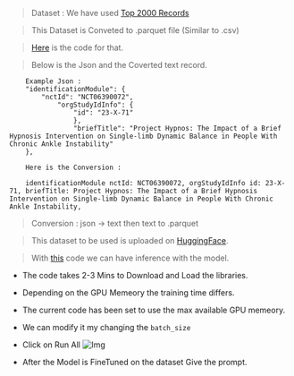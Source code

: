 > Dataset : We have used [Top 2000 Records](https://clinicaltrials.gov/search)

> This Dataset is Conveted to .parquet file (Similar to .csv)

> [Here](https://github.com/sanchit339/Raykor) is the code for that.

> Below is the Json and the Coverted text record.
```
    Example Json :
    "identificationModule": {
        "nctId": "NCT06390072",
            "orgStudyIdInfo": {
                "id": "23-X-71"
                },
                "briefTitle": "Project Hypnos: The Impact of a Brief Hypnosis Intervention on Single-limb Dynamic Balance in People With Chronic Ankle Instability"
    },

    Here is the Conversion :

    identificationModule nctId: NCT06390072, orgStudyIdInfo id: 23-X-71, briefTitle: Project Hypnos: The Impact of a Brief Hypnosis Intervention on Single-limb Dynamic Balance in People With Chronic Ankle Instability,

```

> Conversion : json -> text then text to .parquet

> This dataset to be used is uploaded on [HuggingFace](https://huggingface.co/datasets/hackint0sh/small-data).

> With [this](https://colab.research.google.com/drive/1Bnzy_lzENKtJBWWia7qsbnolLLQ0ec6U?usp=sharing)
 code we can have inference with the model.


- The code takes 2-3 Mins to Download and Load the libraries.
- Depending on the GPU Memeory the training time differs.
- The current code has been set to use the max available GPU memeory. 
- We can modify it my changing the `batch_size`

- Click on Run All 
![Img](./RunAll.jpg)

- After the Model is FineTuned on the dataset Give the prompt.